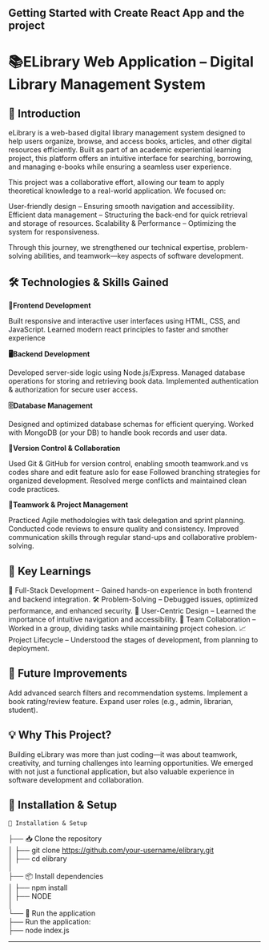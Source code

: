 ## Getting Started with Create React App and the project

# **📚ELibrary Web Application – Digital Library Management System**

## 🌟 Introduction

eLibrary is a web-based digital library management system designed to help users organize, browse, and access books, articles, and other digital resources efficiently. Built as part of an academic experiential learning project, this platform offers an intuitive interface for searching, borrowing, and managing e-books while ensuring a seamless user experience.

This project was a collaborative effort, allowing our team to apply theoretical knowledge to a real-world application. We focused on:

User-friendly design – Ensuring smooth navigation and accessibility.
Efficient data management – Structuring the back-end for quick retrieval and storage of resources.
Scalability & Performance – Optimizing the system for responsiveness.

Through this journey, we strengthened our technical expertise, problem-solving abilities, and teamwork—key aspects of software development.

## 🛠️ Technologies & Skills Gained

**🎨Frontend Development**

Built responsive and interactive user interfaces using HTML, CSS, and JavaScript.
Learned modern react principles to faster and smother experience

**🖥️Backend Development**

Developed server-side logic using Node.js/Express.
Managed database operations for storing and retrieving book data.
Implemented authentication & authorization for secure user access.

**🗄️Database Management**

Designed and optimized database schemas for efficient querying.
Worked with MongoDB (or your DB) to handle book records and user data.

**🔄Version Control & Collaboration**

Used Git & GitHub for version control, enabling smooth teamwork.and vs codes share and edit feature aslo for ease
Followed branching strategies for organized development.
Resolved merge conflicts and maintained clean code practices.

**🤝Teamwork & Project Management**

Practiced Agile methodologies with task delegation and sprint planning.
Conducted code reviews to ensure quality and consistency.
Improved communication skills through regular stand-ups and collaborative problem-solving.

## 🚀 Key Learnings

🔹 Full-Stack Development – Gained hands-on experience in both frontend and backend integration.
🛠️ Problem-Solving – Debugged issues, optimized performance, and enhanced security.
🎯 User-Centric Design – Learned the importance of intuitive navigation and accessibility.
🤝 Team Collaboration – Worked in a group, dividing tasks while maintaining project cohesion.
📈 Project Lifecycle – Understood the stages of development, from planning to deployment.

## 🔗 Future Improvements

Add advanced search filters and recommendation systems.
Implement a book rating/review feature.
Expand user roles (e.g., admin, librarian, student).

## 💡 Why This Project?

Building eLibrary was more than just coding—it was about teamwork, creativity, and turning challenges into learning opportunities. We emerged with not just a functional application, but also valuable experience in software development and collaboration.



🔧 Installation & Setup
---------------------------------------------------------------------------
    📂 Installation & Setup  
├── 📥 Clone the repository  
│   ├── git clone https://github.com/your-username/elibrary.git  
│   ├── cd elibrary  
│  
├── 📦 Install dependencies  
│   ├── npm install  
│   ├── NODE  
│  
└── 🚀 Run the application  
    ├── Run the application:  
    ├── node index.js  

---------------------------------------------------------------------------

